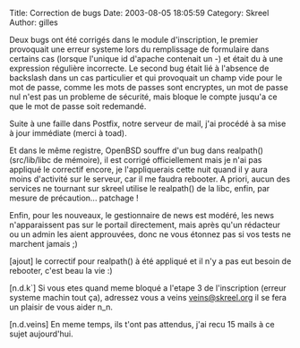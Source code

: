 Title: Correction de bugs
Date: 2003-08-05 18:05:59
Category: Skreel
Author: gilles

Deux bugs ont été corrigés dans le module d'inscription, le premier provoquait une erreur systeme lors du remplissage de formulaire dans certains cas (lorsque l'unique id d'apache contenait un -) et était du à une expression régulière incorrecte.
Le second bug était lié à l'absence de backslash dans un cas particulier et qui provoquait un champ vide pour le mot de passe, comme les mots de passes sont encryptes, un mot de passe nul n'est pas un probleme de sécurité, mais bloque le compte jusqu'a ce que le mot de passe soit redemandé.

Suite à une faille dans Postfix, notre serveur de mail, j'ai procédé à sa mise à jour immédiate (merci à toad).

Et dans le même registre, OpenBSD souffre d'un bug dans realpath() (src/lib/libc de mémoire), il est corrigé officiellement mais je n'ai pas appliqué le correctif encore, je l'appliquerais cette nuit quand il y aura moins d'activité sur le serveur, car il me faudra rebooter. A priori, aucun des services ne tournant sur skreel utilise le realpath() de la libc, enfin, par mesure de précaution... patchage !

Enfin, pour les nouveaux, le gestionnaire de news est modéré, les news n'apparaissent pas sur le portail directement, mais après qu'un rédacteur ou un admin les aient approuvées, donc ne vous étonnez pas si vos tests ne marchent jamais  ;)

[ajout]
le correctif pour realpath() à été appliqué et il n'y a pas eut besoin de rebooter, c'est beau la vie :)


[n.d.k`]
Si vous etes quand meme bloqué a l'etape 3 de l'inscription (erreur systeme machin tout ça), adressez vous a veins [veins@skreel.org](mailto:veins@skreel.org) il se fera un plaisir de vous aider n_n.

[n.d.veins]
En meme temps, ils t'ont pas attendus, j'ai recu 15 mails à ce sujet aujourd'hui.